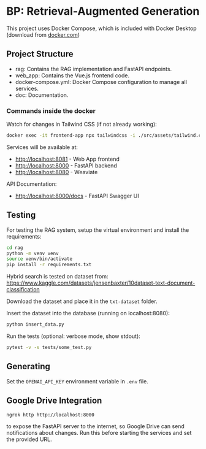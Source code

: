 # BP: Retrieval-Augmented Generation

This project uses Docker Compose, which is included with Docker Desktop (download from [docker.com](https://www.docker.com/products/docker-desktop/))

## Project Structure

- rag: Contains the RAG implementation and FastAPI endpoints.
- web_app: Contains the Vue.js frontend code.
- docker-compose.yml: Docker Compose configuration to manage all services.
- doc: Documentation.

### Commands inside the docker
Watch for changes in Tailwind CSS (if not already working):
```bash
docker exec -it frontend-app npx tailwindcss -i ./src/assets/tailwind.css -o ./src/assets/output.css --watch
```

Services will be available at:
- [http://localhost:8081](http://localhost:8080) - Web App frontend
- [http://localhost:8000](http://localhost:8000) - FastAPI backend
- [http://localhost:8080](http://localhost:8081) - Weaviate

API Documentation:
- [http://localhost:8000/docs](http://localhost:8000/docs) - FastAPI Swagger UI

## Testing

For testing the RAG system, setup the virtual environment and install the requirements:
```bash
cd rag
python -m venv venv
source venv/bin/activate
pip install -r requirements.txt
```

Hybrid search is tested on dataset from: https://www.kaggle.com/datasets/jensenbaxter/10dataset-text-document-classification

Download the dataset and place it in the `txt-dataset` folder.

Insert the dataset into the database (running on localhost:8080):
```bash
python insert_data.py
```

Run the tests (optional: verbose mode, show stdout):
```bash
pytest -v -s tests/some_test.py
```

## Generating

Set the `OPENAI_API_KEY` environment variable in `.env` file.

## Google Drive Integration 

```bash
ngrok http http://localhost:8000
```
to expose the FastAPI server to the internet, so Google Drive can send notifications about changes. Run this before starting the services and set the provided URL.